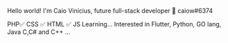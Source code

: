 Hello world! I'm Caio Vinicius, future full-stack developer 👋
caiow#6374

PHP✅ CSS ✅ HTML ✅ 
JS Learning...
Interested in 
Flutter, 
Python, 
GO lang, 
Java
C,C# and C++
...
